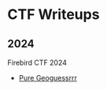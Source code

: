 # CTF Writeups

## 2024
Firebird CTF 2024
- [Pure Geoguessrrr](https://github.com/Jomapisa/CTF-Writeups/blob/main/2024/Firebird%20CTF%202024/Pure%20Geoguessrrr.md)

